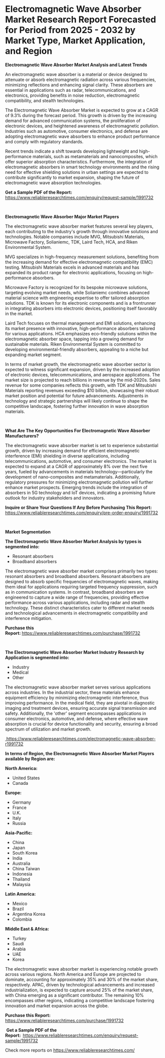 <p><h1>Electromagnetic Wave Absorber Market Research Report Forecasted for Period from 2025 -  2032 by Market Type, Market Application, and Region</h1></p><p><strong>Electromagnetic Wave Absorber Market Analysis and Latest Trends</strong></p>
<p><p>An electromagnetic wave absorber is a material or device designed to attenuate or absorb electromagnetic radiation across various frequencies, minimizing reflections and enhancing signal clarity. These absorbers are essential in applications such as radar, telecommunications, and electronics, providing benefits in noise reduction, electromagnetic compatibility, and stealth technologies.</p><p>The Electromagnetic Wave Absorber Market is expected to grow at a CAGR of 9.3% during the forecast period. This growth is driven by the increasing demand for advanced communication systems, the proliferation of electronic devices, and heightened awareness of electromagnetic pollution. Industries such as automotive, consumer electronics, and defense are adopting electromagnetic wave absorbers to enhance product performance and comply with regulatory standards. </p><p>Recent trends indicate a shift towards developing lightweight and high-performance materials, such as metamaterials and nanocomposites, which offer superior absorption characteristics. Furthermore, the integration of electromagnetic absorbers in smart technology environments and the rising need for effective shielding solutions in urban settings are expected to contribute significantly to market expansion, shaping the future of electromagnetic wave absorption technologies.</p></p>
<p><strong>Get a Sample PDF of the Report:&nbsp;</strong> <a href="https://www.reliableresearchtimes.com/enquiry/request-sample/1991732?utm_campaign=3281&utm_medium=2&utm_source=Github&utm_content=ia&utm_term=08042025&utm_id=electromagnetic-wave-absorber">https://www.reliableresearchtimes.com/enquiry/request-sample/1991732</a></p>
<p>&nbsp;</p>
<p><strong>Electromagnetic Wave Absorber Major Market Players</strong></p>
<p><p>The electromagnetic wave absorber market features several key players, each contributing to the industry's growth through innovative solutions and technologies. Notable companies include MVG, Mitsubishi Materials, Microwave Factory, Solianiemc, TDK, Laird Tech, HCA, and Riken Environmental System. </p><p>MVG specializes in high-frequency measurement solutions, benefiting from the increasing demand for effective electromagnetic compatibility (EMC) testing. Mitsubishi Materials excels in advanced materials and has expanded its product range for electronic applications, focusing on high-performance absorbers.</p><p>Microwave Factory is recognized for its bespoke microwave solutions, targeting evolving market needs, while Solianiemc combines advanced material science with engineering expertise to offer tailored absorption solutions. TDK is known for its electronic components and is a frontrunner in integrating absorbers into electronic devices, positioning itself favorably in the market.</p><p>Laird Tech focuses on thermal management and EMI solutions, enhancing its market presence with innovative, high-performance absorbers tailored for various applications. HCA emphasizes eco-friendly solutions within the electromagnetic absorber space, tapping into a growing demand for sustainable materials. Riken Environmental System is committed to developing environmental-friendly absorbers, appealing to a niche but expanding market segment.</p><p>In terms of market growth, the electromagnetic wave absorber sector is expected to witness significant expansion, driven by the increased adoption of electronic devices, telecommunications, and aerospace applications. The market size is projected to reach billions in revenue by the mid-2020s. Sales revenue for some companies reflects this growth, with TDK and Mitsubishi Materials reporting revenues exceeding $10 billion, showcasing their robust market position and potential for future advancements. Adjustments in technology and strategic partnerships will likely continue to shape the competitive landscape, fostering further innovation in wave absorption materials.</p></p>
<p>&nbsp;</p>
<p><strong>What Are The Key Opportunities For Electromagnetic Wave Absorber Manufacturers?</strong></p>
<p><p>The electromagnetic wave absorber market is set to experience substantial growth, driven by increasing demand for efficient electromagnetic interference (EMI) shielding in diverse applications, including telecommunications, automotive, and consumer electronics. The market is expected to expand at a CAGR of approximately 8% over the next five years, fueled by advancements in materials technology—particularly the development of nano-composites and metamaterials. Additionally, regulatory pressures for minimizing electromagnetic pollution will further enhance market prospects. Emerging trends include the integration of absorbers in 5G technology and IoT devices, indicating a promising future outlook for industry stakeholders and innovators.</p></p>
<p><strong>Inquire or Share Your Questions If Any Before Purchasing This Report:</strong> <a href="https://www.reliableresearchtimes.com/enquiry/pre-order-enquiry/1991732?utm_campaign=3281&utm_medium=2&utm_source=Github&utm_content=ia&utm_term=08042025&utm_id=electromagnetic-wave-absorber">https://www.reliableresearchtimes.com/enquiry/pre-order-enquiry/1991732</a></p>
<p>&nbsp;</p>
<p><strong>Market Segmentation</strong></p>
<p><strong>The Electromagnetic Wave Absorber Market Analysis by types is segmented into:</strong></p>
<p><ul><li>Resonant absorbers</li><li>Broadband absorbers</li></ul></p>
<p><p>The electromagnetic wave absorber market comprises primarily two types: resonant absorbers and broadband absorbers. Resonant absorbers are designed to absorb specific frequencies of electromagnetic waves, making them ideal for applications requiring targeted frequency suppression, such as in communication systems. In contrast, broadband absorbers are engineered to capture a wide range of frequencies, providing effective performance across various applications, including radar and stealth technology. These distinct characteristics cater to different market needs and technological advancements in electromagnetic compatibility and interference mitigation.</p></p>
<p><strong>Purchase this Report:&nbsp;</strong><a href="https://www.reliableresearchtimes.com/purchase/1991732?utm_campaign=3281&utm_medium=2&utm_source=Github&utm_content=ia&utm_term=08042025&utm_id=electromagnetic-wave-absorber">https://www.reliableresearchtimes.com/purchase/1991732</a></p>
<p>&nbsp;</p>
<p><strong>The Electromagnetic Wave Absorber Market Industry Research by Application is segmented into:</strong></p>
<p><ul><li>Industry</li><li>Medical</li><li>Other</li></ul></p>
<p><p>The electromagnetic wave absorber market serves various applications across industries. In the industrial sector, these materials enhance equipment efficiency by minimizing electromagnetic interference, thus improving performance. In the medical field, they are pivotal in diagnostic imaging and treatment devices, ensuring accurate signal transmission and safety. Additionally, the 'other' segment encompasses applications in consumer electronics, automotive, and defense, where effective wave absorption is crucial for device functionality and security, ensuring a broad spectrum of utilization and market growth.</p></p>
<p><a href="https://www.reliableresearchtimes.com/electromagnetic-wave-absorber-r1991732?utm_campaign=3281&utm_medium=2&utm_source=Github&utm_content=ia&utm_term=08042025&utm_id=electromagnetic-wave-absorber">&nbsp;https://www.reliableresearchtimes.com/electromagnetic-wave-absorber-r1991732</a></p>
<p><strong>In terms of Region, the Electromagnetic Wave Absorber Market Players available by Region are:</strong></p>
<p>
    <p> <strong> North America: </strong>
        <ul>
            <li>United States</li>
            <li>Canada</li>
        </ul>
        </p> 
    <p> <strong> Europe: </strong>
        <ul>
            <li>Germany</li>
            <li>France</li>
            <li>U.K.</li>
            <li>Italy</li>
            <li>Russia</li>
        </ul>
        </p> 
    <p> <strong> Asia-Pacific: </strong>
        <ul>
            <li>China</li>
            <li>Japan</li>
            <li>South Korea</li>
            <li>India</li>
            <li>Australia</li>
            <li>China Taiwan</li>
            <li>Indonesia</li>
            <li>Thailand</li>
            <li>Malaysia</li>
        </ul>
        </p> 
    <p> <strong> Latin America: </strong>
        <ul>
            <li>Mexico</li>
            <li>Brazil</li>
            <li>Argentina Korea</li>
            <li>Colombia</li>
        </ul>
        </p> 
    <p> <strong> Middle East & Africa: </strong>
        <ul>
            <li>Turkey</li>
            <li>Saudi</li>
            <li>Arabia</li>
            <li>UAE</li>
            <li>Korea</li>
        </ul>
    </p>
    </p>
<p><p>The electromagnetic wave absorber market is experiencing notable growth across various regions. North America and Europe are projected to dominate, accounting for approximately 35% and 30% of the market share, respectively. APAC, driven by technological advancements and increased industrialization, is expected to capture around 25% of the market share, with China emerging as a significant contributor. The remaining 10% encompasses other regions, indicating a competitive landscape fostering innovation and market expansion across the globe.</p></p>
<p><strong>Purchase this Report: </strong><a href="https://www.reliableresearchtimes.com/purchase/1991732?utm_campaign=3281&utm_medium=2&utm_source=Github&utm_content=ia&utm_term=08042025&utm_id=electromagnetic-wave-absorber">https://www.reliableresearchtimes.com/purchase/1991732</a></p>
<p>&nbsp;<strong>Get a Sample PDF of the Report:&nbsp;&nbsp;</strong><a href="https://www.reliableresearchtimes.com/enquiry/request-sample/1991732?utm_campaign=3281&utm_medium=2&utm_source=Github&utm_content=ia&utm_term=08042025&utm_id=electromagnetic-wave-absorber">https://www.reliableresearchtimes.com/enquiry/request-sample/1991732</a></p>
<p><strong></strong></p>
<p>Check more reports on <a href="https://www.reliableresearchtimes.com/?utm_campaign=3281&utm_medium=2&utm_source=Github&utm_content=ia&utm_term=08042025&utm_id=electromagnetic-wave-absorber">https://www.reliableresearchtimes.com/</a></p>